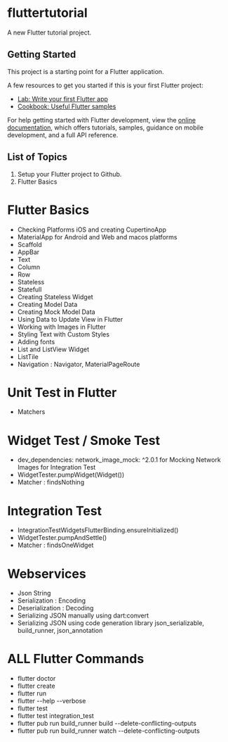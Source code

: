 # fluttertutorial

A new Flutter tutorial project.

## Getting Started

This project is a starting point for a Flutter application.

A few resources to get you started if this is your first Flutter project:

- [Lab: Write your first Flutter app](https://docs.flutter.dev/get-started/codelab)
- [Cookbook: Useful Flutter samples](https://docs.flutter.dev/cookbook)

For help getting started with Flutter development, view the
[online documentation](https://docs.flutter.dev/), which offers tutorials,
samples, guidance on mobile development, and a full API reference.

## List of Topics 
1. Setup your Flutter project to Github. 
2. Flutter Basics 


# Flutter Basics 
- Checking Platforms iOS and creating CupertinoApp 
- MaterialApp for Android and Web and macos platforms 
- Scaffold 
- AppBar 
- Text
- Column 
- Row 
- Stateless 
- Statefull 
- Creating Stateless Widget 
- Creating Model Data 
- Creating Mock Model Data 
- Using Data to Update View in Flutter 
- Working with Images in Flutter 
- Styling Text with Custom Styles 
- Adding fonts
- List and ListView Widget 
- ListTile 
- Navigation : Navigator, MaterialPageRoute 

# Unit Test in Flutter 
- Matchers 

# Widget Test / Smoke Test 
- dev_dependencies: network_image_mock: ^2.0.1 for Mocking Network Images for Integration Test 
- WidgetTester.pumpWidget(Widget())
- Matcher : findsNothing 

# Integration Test
- IntegrationTestWidgetsFlutterBinding.ensureInitialized()
- WidgetTester.pumpAndSettle()
- Matcher : findsOneWidget 

# Webservices 
- Json String
- Serialization : Encoding 
- Deserialization : Decoding 
- Serializing JSON manually using dart:convert
- Serializing JSON using code generation library json_serializable, build_runner, json_annotation 

# ALL Flutter Commands 
- flutter doctor  
- flutter create <project-name> 
- flutter run  
- flutter --help --verbose 
- flutter test 
- flutter test integration_test
- flutter pub run build_runner build --delete-conflicting-outputs
- flutter pub run build_runner watch --delete-conflicting-outputs
